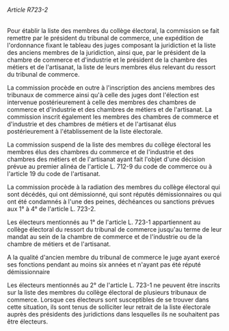###### Article R723-2

Pour établir la liste des membres du collège électoral, la commission se fait remettre par le président du tribunal de commerce, une expédition de l'ordonnance fixant le tableau des juges composant la juridiction et la liste des anciens membres de la juridiction, ainsi que, par le président de la chambre de commerce et d'industrie et le président de la chambre des métiers et de l'artisanat, la liste de leurs membres élus relevant du ressort du tribunal de commerce.

La commission procède en outre à l'inscription des anciens membres des tribunaux de commerce ainsi qu'à celle des juges dont l'élection est intervenue postérieurement à celle des membres des chambres de commerce et d'industrie et des chambres de métiers et de l'artisanat. La commission inscrit également les membres des chambres de commerce et d'industrie et des chambres de métiers et de l'artisanat élus postérieurement à l'établissement de la liste électorale.

La commission suspend de la liste des membres du collège électoral les membres élus des chambres du commerce et de l'industrie et des chambres des métiers et de l'artisanat ayant fait l'objet d'une décision prévue au premier alinéa de l'article L. 712-9 du code de commerce ou à l'article 19 du code de l'artisanat.

La commission procède à la radiation des membres du collège électoral qui sont décédés, qui ont démissionné, qui sont réputés démissionnaires ou qui ont été condamnés à l'une des peines, déchéances ou sanctions prévues aux 1° à 4° de l'article L. 723-2.

Les électeurs mentionnés au 1° de l'article L. 723-1 appartiennent au collège électoral du ressort du tribunal de commerce jusqu'au terme de leur mandat au sein de la chambre de commerce et de l'industrie ou de la chambre de métiers et de l'artisanat.

A la qualité d'ancien membre du tribunal de commerce le juge ayant exercé ses fonctions pendant au moins six années et n'ayant pas été réputé démissionnaire

Les électeurs mentionnés au 2° de l'article L. 723-1 ne peuvent être inscrits sur la liste des membres du collège électoral de plusieurs tribunaux de commerce. Lorsque ces électeurs sont susceptibles de se trouver dans cette situation, ils sont tenus de solliciter leur retrait de la liste électorale auprès des présidents des juridictions dans lesquelles ils ne souhaitent pas être électeurs.

